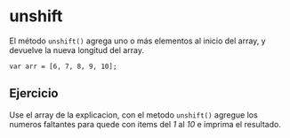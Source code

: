# unshift

El método `unshift()` agrega uno o más elementos al inicio del array, y devuelve
la nueva longitud del array.

```
var arr = [6, 7, 8, 9, 10];
```

## Ejercicio

Use el array de la explicacion, con el metodo `unshift()` agregue los numeros
faltantes para quede con items del *1* al *10* e imprima el resultado.
